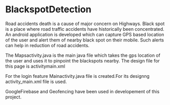 # BlackspotDetection
Road accidents death is a cause of major concern on Highways. Black spot is a place where road traffic accidents have historically been concentrated. An android application is developed which can capture GPS based location of the user and alert them of nearby black spot on their mobile. Such alerts can help in reduction of road accidents.

The Mapsactivity.java is the main java file which takes the gps location of the user and uses it to pinpoint the blackspots nearby.
The design file for this page is activitymain.xml



For the login feature Mainactivity.java file is created.For its designng activity_main.xml file is used.

GoogleFirebase and Geofencing have been used in developement of this project.
